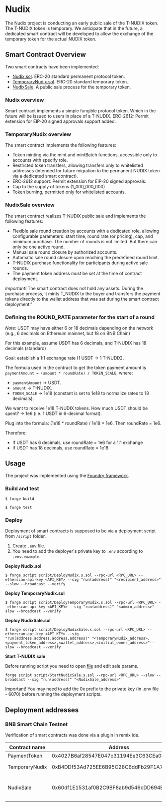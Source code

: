 # Nudix

The Nudix project is conducting an early public sale of the T-NUDIX token. The T-NUDIX token is temporary. We anticipate that in the future, a dedicated smart contract will be developed to allow the exchange of the temporary token for the actual NUDIX token.

## Smart Contract Overview

Two smart contracts have been implemented:

- [Nudix.sol](./src/Nudix.sol). ERC-20 standard permanent protocol token.
- [TemporaryNudix.sol](./src/TemporaryNudix.sol). ERC-20 standard temporary token.
- [NudixSale](./src/NudixSale.sol). A public sale process for the temporary token.

### Nudix overview

Smart contract implements a simple fungible protocol token. Which in the future will be issued to users in place of a T-NUDIX. ERC-2612: Permit extension for EIP-20 signed approvals support added.

### TemporaryNudix overview

The smart contract implements the following features:
- Token minting via the mint and mintBatch functions, accessible only to accounts with specify role.
- Restricted token transfers, allowing transfers only to whitelisted addresses (intended for future migration to the permanent NUDIX token via a dedicated smart contract).
- ERC-2612 support: Permit extension for EIP-20 signed approvals.
- Cap to the supply of tokens (1_000_000_000)
- Token burning, permitted only for whitelisted accounts.

### NudixSale overview

The smart contract realizes T-NUDIX public sale and implements the following features:
- Flexible sale round creation by accounts with a dedicated role, allowing configurable parameters: start time, round rate (or pricing), cap, and minimum purchase. The number of rounds is not limited. But there can only be one active round.
- Manual sale round closure by authorized accounts.
- Automatic sale round closure upon reaching the predefined round limit.
- T-NUDIX purchase functionality for participants during active sale rounds.
- The payment token address must be set at the time of contract deployment.

_Important!_ The smart contract does not hold any assets. During the purchase process, it mints T_NUDIX to the buyer and transfers the payment tokens directly to the wallet address that was set during the smart contract deployment."

### Defining the ROUND_RATE parameter for the start of a round

_Note_: USDT may have either 6 or 18 decimals depending on the network (e.g., 6 decimals on Ethereum mainnet, but 18 on BNB Chain)

For this example, assume USDT has 6 decimals, and T-NUDIX has 18 decimals (standard)

Goal: establish a 1:1 exchange rate (1 USDT -> 1 T-NUDIX).

The formula used in the contract to get the token payment amount is `paymentAmount = (amount * roundRate) / TOKEN_SCALE`, where:
  - `paymentAmount` -> USDT.
  - `amount` -> T-NUDIX.
  - `TOKEN_SCALE` -> 1e18 (constant is set to 1e18 to normalize rates to 18 decimals).

We want to receive 1e18 T-NUDIX tokens. How much USDT should be spent? -> 1e6 (i.e. 1 USDT in 6-decimal format).

Plug into the formula: (1e18 * roundRate) / 1e18 = 1e6.
Then roundRate = 1e6.

Therefore:
  - If USDT has 6 decimals, use roundRate = 1e6 for a 1:1 exchange
  - If USDT has 18 decimals, use roundRate = 1e18

## Usage

The project was implemented using the [Foundry framework](https://book.getfoundry.sh/).

### Build and test

```shell
$ forge build
```

```shell
$ forge test
```

### Deploy

Deployment of smart contracts is supposed to be via a deployment script from `/script` folder.

1. Create `.env` file.
2. You need to add the deployer's private key to `.env` according to `.env.example`.

**Deploy Nudix.sol**
```shell
$ forge script script/DeployNudix.s.sol --rpc-url <RPC_URL> --etherscan-api-key <API_KEY> --sig "run(address)" "<recipient_address>" --slow --broadcast --verify
```

**Deploy TemporaryNudix.sol**
```shell
$ forge script script/DeployTemporaryNudix.s.sol --rpc-url <RPC_URL> --etherscan-api-key <API_KEY> --sig "run(address)" "<admin_address>" --slow --broadcast --verify
```

**Deploy NudixSale.sol**
```shell
$ forge script script/DeployNudixSale.s.sol --rpc-url <RPC_URL> --etherscan-api-key <API_KEY> --sig "run(address,address,address,address)" "<TemporaryNudix_address>,<payment_token_address>,<wallet_address>,<initial_owner_address>"--slow --broadcast --verify
```

**Start T-NUDIX sale**

Before running script you need to open [file](./script/StartNudixSale.s.sol) and edit sale params.

```shell
forge script script/StartNudixSale.s.sol --rpc-url <RPC_URL> --slow --broadcast --sig "run(address)" "<NudixSale_address>"
```

Important! You may need to add the 0x prefix to the private key (in .env file - 6070) before running the deployment scripts.

## Deployment addresses

### BNB Smart Chain Testnet

Verification of smart contracts was done via a plugin in remix ide.

| Contract name | Address | Arguments |
| ------------- |------- | --------- |
|PaymentToken|0x4027B6af28547E047c31194Ee3C63CEa0e7a8F29|18 (decimals)|
|TemporaryNudix|0xB4DDf53Ad725EE6B95C28C6ddFb29F1A746473C2| 0x9b5DCAA3002d77fB9dEDfc1006838d08977a3432 (admin)|
|NudixSale|0x60df1E1531af0B2C9BF8ab9d546cDD694B00b8f8| 0xc54DBD9863C1C1b02e6e716D4A58173e9c9294F9 (wallet) 0x9b5DCAA3002d77fB9dEDfc1006838d08977a3432 (initialOwner)|